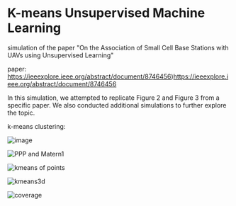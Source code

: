 # K-means Unsupervised Machine Learning
simulation of the paper "On the Association of  Small Cell Base Stations with UAVs  using Unsupervised Learning" 

paper: https://ieeexplore.ieee.org/abstract/document/8746456)https://ieeexplore.ieee.org/abstract/document/8746456

In this simulation, we attempted to replicate Figure 2 and Figure 3 from a specific paper. We also conducted additional simulations to further explore the topic.

k-means clustering:

![image](https://github.com/RGAlavicheh/K-means/assets/94162828/e484df51-5c4a-4255-b714-423d8a03986d)

![PPP and Matern1](https://github.com/RGAlavicheh/K-means/assets/94162828/5dc7b337-b88a-4208-9fd6-47d59be648a5)

![kmeans of points](https://github.com/RGAlavicheh/K-means/assets/94162828/e37df3db-ca53-4dba-8c51-aac47ef80f4d)

![kmeans3d](https://github.com/RGAlavicheh/K-means/assets/94162828/523e12a7-2abc-41ec-b02e-83c5db54d634)

![coverage](https://github.com/RGAlavicheh/K-means/assets/94162828/cea78bc8-e2d2-4efa-bf62-1329e8a4c8a3)




